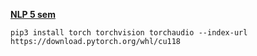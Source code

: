 
[__NLP 5 sem__](https://gunenkov.notion.site/NLP-5-b115fc07b59a40e88ead62ec216e0ab3)

```
pip3 install torch torchvision torchaudio --index-url https://download.pytorch.org/whl/cu118
```
